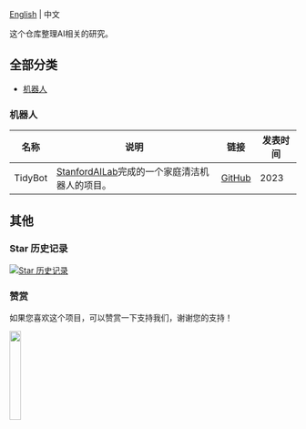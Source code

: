 [English](README.md) | 中文

这个仓库整理AI相关的研究。

## 全部分类
- [机器人](#机器人)


### 机器人
| 名称 | 说明 | 链接 | 发表时间 |
| ---- | ----------------------------- | --- | --- |
| TidyBot | [StanfordAILab](https://twitter.com/StanfordAILab)完成的一个家庭清洁机器人的项目。|[GitHub](https://github.com/jimmyyhwu/tidybot)  | 2023 |

## 其他

### Star 历史记录

[![Star 历史记录](https://api.star-history.com/svg?repos=ikaijua/Awesome-AIResearch&type=Date)](https://star-history.com/#ikaijua/Awesome-AIResearch&Date)

### 赞赏

如果您喜欢这个项目，可以赞赏一下支持我们，谢谢您的支持！

<img src="https://github.com/ikaijua/Awesome-AITools/assets/126046795/76df3881-cf88-4767-96e0-157a2bb8f585" width="20%" height="20%" />   


